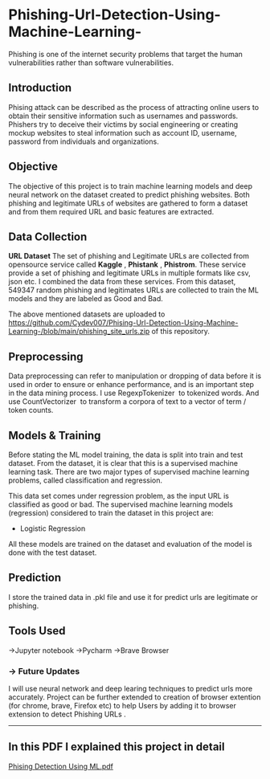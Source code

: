 # Phishing-Url-Detection-Using-Machine-Learning-

Phishing is one of the internet security problems that target the human vulnerabilities rather than software vulnerabilities.

## Introduction
Phising attack can be described as the process of attracting online users to obtain their sensitive information such as usernames and passwords. Phishers try to deceive their victims by social engineering or creating mockup websites to steal information such as account ID, username, password from individuals and organizations. 

## Objective
The objective of this project is to train machine learning models and deep neural network on the dataset created to predict phishing websites. Both phishing and legitimate URLs of websites are gathered to form a dataset and from them required URL and basic features are extracted. 

## Data Collection
**URL Dataset**
The set of phishing and Legitimate URLs are collected from opensource service called **Kaggle** , **Phistank** , **Phistrom**. These service provide a set of phishing  and legitimate URLs in multiple formats like csv, json etc. I combined the data from these services. From this dataset, 549347 random phishing and legitimates URLs are collected to train the ML models and they are labeled as Good and Bad.

The above mentioned datasets are uploaded to https://github.com/Cydev007/Phising-Url-Detection-Using-Machine-Learning-/blob/main/phishing_site_urls.zip of this repository.

## Preprocessing
Data preprocessing can refer to manipulation or dropping of data before it is used in order to ensure or enhance performance, and is an important step in the data mining process. I use RegexpTokenizer  to tokenized words. And use CountVectorizer  to transform a corpora of text to a vector of term / token counts.

## Models & Training

Before stating the ML model training, the data is split into train and test dataset. From the dataset, it is clear that this is a supervised machine learning task. There are two major types of supervised machine learning problems, called classification and regression. 

This data set comes under regression problem, as the input URL is classified as good or bad. The supervised machine learning models (regression) considered to train the dataset in this project are:

* Logistic Regression

All these models are trained on the dataset and evaluation of the model is done with the test dataset. 

## Prediction

I store the trained data in .pkl file and use it for predict urls are legitimate or phishing.


## **Tools Used**
->Jupyter notebook 
->Pycharm 
->Brave Browser 



### -> Future Updates
I will use neural network and deep learing techniques to predict urls more accurately. Project can be further extended to creation of browser extention (for chrome, brave, Firefox etc) to help Users by adding it to browser extension to detect Phishing URLs .


*********************************************************************************************************************************************************************
## **In this PDF I explained this project in detail**
[Phising Detection Using ML.pdf](https://github.com/Cydev007/Phising-Url-Detection-Using-Machine-Learning-/files/9173583/Phising.Detection.Using.ML.pdf)
